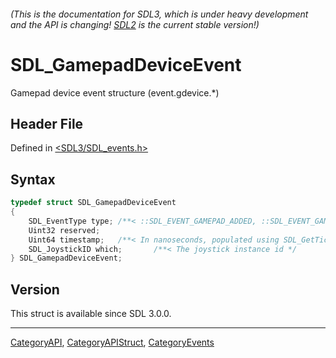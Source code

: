 ###### (This is the documentation for SDL3, which is under heavy development and the API is changing! [SDL2](https://wiki.libsdl.org/SDL2/) is the current stable version!)
# SDL_GamepadDeviceEvent

Gamepad device event structure (event.gdevice.*)

## Header File

Defined in [<SDL3/SDL_events.h>](https://github.com/libsdl-org/SDL/blob/main/include/SDL3/SDL_events.h)

## Syntax

```c
typedef struct SDL_GamepadDeviceEvent
{
    SDL_EventType type; /**< ::SDL_EVENT_GAMEPAD_ADDED, ::SDL_EVENT_GAMEPAD_REMOVED, or ::SDL_EVENT_GAMEPAD_REMAPPED, ::SDL_EVENT_GAMEPAD_UPDATE_COMPLETE or ::SDL_EVENT_GAMEPAD_STEAM_HANDLE_UPDATED */
    Uint32 reserved;
    Uint64 timestamp;   /**< In nanoseconds, populated using SDL_GetTicksNS() */
    SDL_JoystickID which;       /**< The joystick instance id */
} SDL_GamepadDeviceEvent;
```

## Version

This struct is available since SDL 3.0.0.

----
[CategoryAPI](CategoryAPI), [CategoryAPIStruct](CategoryAPIStruct), [CategoryEvents](CategoryEvents)


